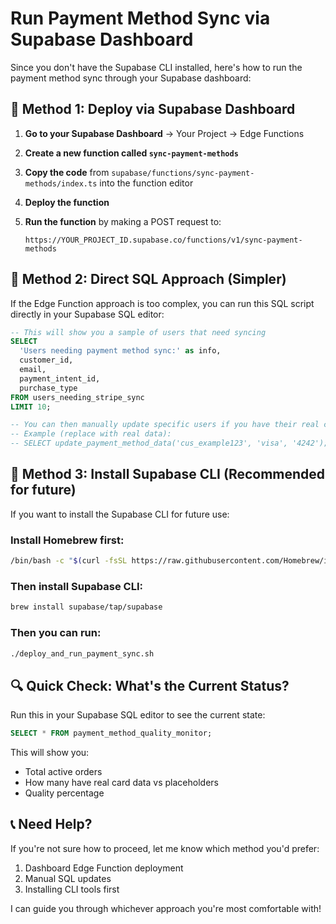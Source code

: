 # Run Payment Method Sync via Supabase Dashboard

Since you don't have the Supabase CLI installed, here's how to run the payment method sync through your Supabase dashboard:

## 🎯 **Method 1: Deploy via Supabase Dashboard**

1. **Go to your Supabase Dashboard** → Your Project → Edge Functions

2. **Create a new function called `sync-payment-methods`**

3. **Copy the code** from `supabase/functions/sync-payment-methods/index.ts` into the function editor

4. **Deploy the function**

5. **Run the function** by making a POST request to:
   ```
   https://YOUR_PROJECT_ID.supabase.co/functions/v1/sync-payment-methods
   ```

## 🎯 **Method 2: Direct SQL Approach (Simpler)**

If the Edge Function approach is too complex, you can run this SQL script directly in your Supabase SQL editor:

```sql
-- This will show you a sample of users that need syncing
SELECT 
  'Users needing payment method sync:' as info,
  customer_id,
  email,
  payment_intent_id,
  purchase_type
FROM users_needing_stripe_sync 
LIMIT 10;

-- You can then manually update specific users if you have their real card data
-- Example (replace with real data):
-- SELECT update_payment_method_data('cus_example123', 'visa', '4242');
```

## 🎯 **Method 3: Install Supabase CLI (Recommended for future)**

If you want to install the Supabase CLI for future use:

### Install Homebrew first:
```bash
/bin/bash -c "$(curl -fsSL https://raw.githubusercontent.com/Homebrew/install/HEAD/install.sh)"
```

### Then install Supabase CLI:
```bash
brew install supabase/tap/supabase
```

### Then you can run:
```bash
./deploy_and_run_payment_sync.sh
```

## 🔍 **Quick Check: What's the Current Status?**

Run this in your Supabase SQL editor to see the current state:

```sql
SELECT * FROM payment_method_quality_monitor;
```

This will show you:
- Total active orders
- How many have real card data vs placeholders
- Quality percentage

## 📞 **Need Help?**

If you're not sure how to proceed, let me know which method you'd prefer:
1. Dashboard Edge Function deployment
2. Manual SQL updates
3. Installing CLI tools first

I can guide you through whichever approach you're most comfortable with! 